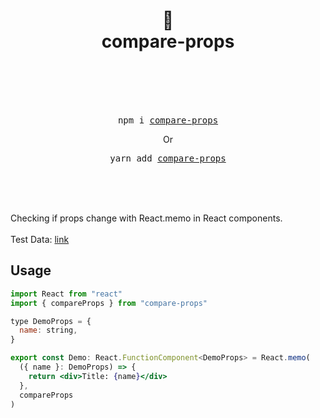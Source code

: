 <div align="center">
  <h1>
   🚀
    <br />
    compare-props
    <br />
    <br />
  </h1>
  <br />
  <br />
  <pre>npm i <a href="https://www.npmjs.com/package/compare-props">compare-props</a></pre>
Or
<br>
<pre>yarn add <a href="https://www.npmjs.com/package/compare-props">compare-props</a></pre>
  <br />
  <br />
  <br />
</div>

Checking if props change with React.memo in React components.<br><br>
Test Data: <a href="https://github.com/Ruila/compare-props/blob/main/src/core/__tests__/compareProps.spec.ts">link</a>

## Usage

```jsx
import React from "react"
import { compareProps } from "compare-props"

type DemoProps = {
  name: string,
}

export const Demo: React.FunctionComponent<DemoProps> = React.memo(
  ({ name }: DemoProps) => {
    return <div>Title: {name}</div>
  },
  compareProps
)
```

